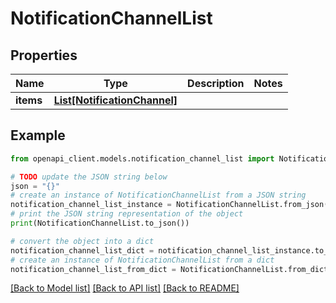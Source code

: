 # NotificationChannelList


## Properties

Name | Type | Description | Notes
------------ | ------------- | ------------- | -------------
**items** | [**List[NotificationChannel]**](NotificationChannel.md) |  | 

## Example

```python
from openapi_client.models.notification_channel_list import NotificationChannelList

# TODO update the JSON string below
json = "{}"
# create an instance of NotificationChannelList from a JSON string
notification_channel_list_instance = NotificationChannelList.from_json(json)
# print the JSON string representation of the object
print(NotificationChannelList.to_json())

# convert the object into a dict
notification_channel_list_dict = notification_channel_list_instance.to_dict()
# create an instance of NotificationChannelList from a dict
notification_channel_list_from_dict = NotificationChannelList.from_dict(notification_channel_list_dict)
```
[[Back to Model list]](../README.md#documentation-for-models) [[Back to API list]](../README.md#documentation-for-api-endpoints) [[Back to README]](../README.md)



